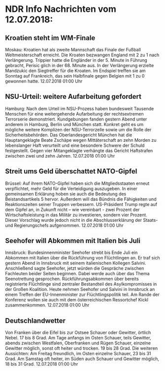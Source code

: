 # NDR Info Nachrichten vom 12.07.2018:


## Kroatien steht im WM-Finale
Moskau: Kroatien hat als zweite Mannschaft das Finale der Fußball Weltmeisterschaft erreicht. Die Kroaten bezwangen England mit 2 zu 1 nach Verlängerung. Trippier hatte die Engländer in der 5. Minute in Führung gebracht, Perisic glich in der 68. Minute aus. In der Verlängerung erzielte Mandzukic den Siegtreffer für die Kroaten. Im Endspiel treffen sie am Sonntag auf Frankreich, das sein Halbfinale gegen Belgien mit 1 zu 0 gewonnen hatte. 12.07.2018 01:00 Uhr 

## NSU-Urteil: weitere Aufarbeitung gefordert
Hamburg: Nach dem Urteil im NSU-Prozess haben bundesweit Tausende Menschen für eine weitergehende Aufarbeitung der rechtsextremen Terrorserie demonstriert. Kundgebungen fanden gestern Abend unter anderem in Hamburg, Berlin und München statt. Konkret geht es um mögliche weitere Komplizen der NSU-Terrorzelle sowie um die Rolle der Sicherheitsbehörden. Das Oberlandesgericht München hat die Hauptangeklagte Beate Zschäpe wegen Mittäterschaft an zehn Morden zu lebenslanger Haft verurteilt und eine besondere Schwere der Schuld festgestellt. Gegen vier Mitangeklagte verhängte das Gericht Haftstrafen zwischen zwei und zehn Jahren. 12.07.2018 01:00 Uhr 

## Streit ums Geld überschattet NATO-Gipfel
Brüssel: Auf ihrem NATO-Gipfel haben sich die Mitgliedsstaaten erneut verpflichtet, mehr Geld für die Verteidigung auszugeben. In einer gemeinsamen Erklärung hoben sie auch die Bedeutung des Beistandsartikels 5 hervor. Außerdem will das Bündnis die Fähigkeiten und Reaktionszeiten seiner Truppen verbessern. US-Präsident Trump regte auf dem Gipfel an, in Zukunft nicht – wie vereinbart - zwei Prozent der Wirtschaftsleistung in das Militär zu investieren, sondern vier Prozent. Dieser Vorschlag wurde jedoch nicht in die Abschlusserklärung der Staats- und Regierungschefs aufgenommen. 12.07.2018 01:00 Uhr 

## Seehofer will Abkommen mit Italien bis Juli
Innsbruck: Bundesinnenminister Seehofer strebt bis Ende Juli ein Abkommen mit Italien über die Rückführung von Flüchtlingen an. Er traf sich gestern Abend in Innsbruck mit seinem italienischen Kollegen Salvini. Anschließend sagte Seehofer, jetzt würden die Gespräche zwischen Fachleuten beider Seiten beginnen. Dabei werde auch über das Thema Seenotrettung gesprochen. Rückführungsabkommen über bereits registrierte Flüchtlinge sind zentraler Bestandteil des Asylkompromisses in der Großen Koalition. Heute nehmen Seehofer und Salvini in Innsbruck an einem Treffen der EU-Innenminister zur Flüchtlingspolitik teil. Am Rande der Konferenz wollen sie auch mit dem österreichischen Ressortchef Kickl zusammenkommen. 12.07.2018 01:00 Uhr 

## Deutschlandwetter
Von Franken über die Eifel bis zur Ostsee Schauer oder Gewitter, örtlich Nebel. 17 bis 8 Grad. Am Tage anfangs im Osten Schauer, teils Gewitter, abends zwischen Westfalen, Oberfranken und Rügen Schauer, einzelne Gewitter möglich, sonst oft heiter und trocken. 19 bis 28 Grad. Die weiteren Aussichten: Am Freitag freundlich, im Osten einzelne Schauer, 23 bis 31 Grad. Am Samstag oft heiter, im Süden auch Schauer und Gewitter möglich, 18 bis 31 Grad. 12.07.2018 01:00 Uhr 
